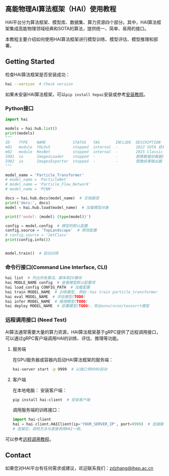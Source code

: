 ## 高能物理AI算法框架（HAI）使用教程

HAI平台分为算法框架、模型库、数据集、算力资源四个部分。其中，HAI算法框架集成高能物理领域经典和SOTA的算法，提供统一、简单、易用的接口。

本教程主要介绍如何使用HAI算法框架进行模型训练、模型评估、模型推理和部署。

## Getting Started

检查HAI算法框架是否安装成功：

```bash
hai --version  # Check version
```
如果未安装HAI算法框架，可以`pip install hepai`安装或参考[安装教程](installation.md)。


### Python接口

```python
import hai

models = hai.hub.list()
print(models)
"""
ID    TYPE    NAME            STATUS   TAG       INCLUDE  DESCRIPTION                                                 
m01   module  YOLOv5          stopped  internal  -        2022 SOTA 目标检测算法YOLOv5-v6                                   
m02   module  ResNet          stopped  internal  -        2015 Classic 残差连接网络ResNet18 34 50 101 152 for classification
IO01  io      ImagesLoader    stopped  -         -        图像数据加载器(支持：image, video, folds, rtsp, rtmp等) hai            
IO02  io      ImagesExporter  stopped  -         -        图像结果输出器   
"""

model_name = 'Particle_Transformer'
# model_name = 'ParticleNet'
# model_name = 'Particle_Flow_Network'
# model_name = 'PCNN'

docs = hai.hub.docs(model_name)  # 文档路径
print('docs:', docs)
model = hai.hub.load(model_name)  # 加载模型对象

print(f'model: {model} {type(model)}')

config = model.config  # 模型的默认配置
config.source = 'TopLandscape'  # 修改配置
# config.source = 'JetClass'
print(config.info())


model.train()  # 启动训练
```


### 命令行接口(Command Line Interface, CLI)

```bash
hai list  # 列出所有算法、脚本和IO模块
hai MODLE_NAME config  # 查看模型默认配置项
hai load_config CONFIG_PATH  # 加载配置
hai train MODEL_NAME  # 训练模型, 例如：hai train particle_transformer
hai eval MODEL_NAME  # 评估模型(TODO)
hai infer MODEL_NAME  # 推理模型(TODO)
hai deploy MODEL_NAME  # 部署模型(TODO)，导出onnx/ncnn/tensorrt模型
```

### 远程调用接口 (Need Test)

AI算法通常需要大量的算力资源，HAI算法框架基于gRPC提供了远程调用接口，可以通过gRPC客户端调用HAI的训练、评估、推理等功能。

1. 服务端

    在GPU服务器或容器内启动HAI算法框架的服务端：
    ```bash
    hai-server start -p 9999  # 以端口号9999启动
    ```
2. 客户端

    在本地电脑：
    安装客户端：
    ```bash
    pip install hai-client  # 安装客户端
    ```

    调用服务端的训练接口：
    ```python
    import hai-client
    hai = hai-client.HAIClient(ip='YOUR_SERVER_IP', port=9999)  # 连接服务端
    # 连接后，调用方法与直接调用HAI一致。
    ```
    

可以参考[远程调用教程](remote.md)。


## Contact

如果您对HAI平台有任何需求或建议，欢迎联系我们：zdzhang@ihep.ac.cn
